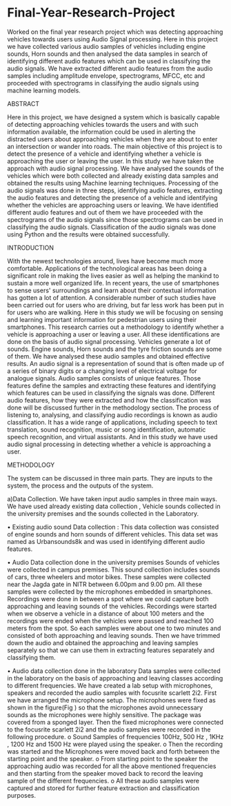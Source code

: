 # Final-Year-Research-Project
Worked on the final year research project which was detecting approaching vehicles towards users using Audio  Signal processing. Here in this project we have collected various audio samples of vehicles including engine sounds,  Horn sounds and then analysed the data samples in search of identifying different audio features which can be used  in classifying the audio signals. We have extracted different audio features from the audio samples including  amplitude envelope, spectrograms, MFCC, etc and proceeded with spectrograms in classifying the audio signals  using machine learning models.

ABSTRACT

Here in this project, we have designed a system which is basically capable of detecting approaching 
vehicles towards the users and with such information available, the information could be used in 
alerting the distracted users about approaching vehicles when they are about to enter an intersection 
or wander into roads. The main objective of this project is to detect the presence of a vehicle and 
identifying whether a vehicle is approaching the user or leaving the user. In this study we have 
taken the approach with audio signal processing. We have analysed the sounds of the vehicles 
which were both collected and already existing data samples and obtained the results using 
Machine learning techniques. Processing of the audio signals was done in three steps, identifying 
audio features, extracting the audio features and detecting the presence of a vehicle and identifying 
whether the vehicles are approaching users or leaving. We have identified different audio features
and out of them we have proceeded with the spectrograms of the audio signals since those 
spectrograms can be used in classifying the audio signals. Classification of the audio signals was 
done using Python and the results were obtained successfully.

INTRODUCTION

With the newest technologies around, lives have become much more comfortable. Applications of 
the technological areas has been doing a significant role in making the lives easier as well as 
helping the mankind to sustain a more well organized life. In recent years, the use of smartphones 
to sense users' surroundings and learn about their contextual information has gotten a lot of 
attention. A considerable number of such studies have been carried out for users who are driving, 
but far less work has been put in for users who are walking. Here in this study we will be focusing 
on sensing and learning important information for pedestrian users using their smartphones. This 
research carries out a methodology to identify whether a vehicle is approaching a user or leaving 
a user. All these identifications are done on the basis of audio signal processing. Vehicles generate 
a lot of sounds. Engine sounds, Horn sounds and the tyre friction sounds are some of them. We 
have analysed these audio samples and obtained effective results. An audio signal is a 
representation of sound that is often made up of a series of binary digits or a changing level of 
electrical voltage for analogue signals. Audio samples consists of unique features. Those features 
define the samples and extracting these features and identifying which features can be used in 
classifying the signals was done. Different audio features, how they were extracted and how the 
classification was done will be discussed further in the methodology section. The process of 
listening to, analysing, and classifying audio recordings is known as audio classification. It has a 
wide range of applications, including speech to text translation, sound recognition, music or song 
identification, automatic speech recognition, and virtual assistants. And in this study we have used 
audio signal processing in detecting whether a vehicle is approaching a user.

METHODOLOGY

The system can be discussed in three main parts. They are inputs 
to the system, the process and the outputs of the system. 

a)Data Collection.
We have taken input audio samples in three main ways. We have used already existing data 
collection , Vehicle sounds collected in the university premises and the sounds collected in the 
Laboratory.

• Existing audio sound Data collection : 
This data collection was consisted of engine sounds and horn sounds of different vehicles. 
This data set was named as Urbansounds8k and was used in identifying different audio 
features.

• Audio Data collection done in the university premises
Sounds of vehicles were collected in campus premises. This sound collection includes 
sounds of cars, three wheelers and motor bikes. These samples were collected near the 
Jagda gate in NITR between 6.00pm and 9.00 pm. All these samples were collected by the 
microphones embedded in smartphones. Recordings were done in between a spot where 
we could capture both approaching and leaving sounds of the vehicles. Recordings were 
started when we observe a vehicle in a distance of about 100 meters and the recordings 
were ended when the vehicles were passed and reached 100 meters from the spot. So each 
samples were about one to two minutes and consisted of both approaching and leaving 
sounds. Then we have trimmed down the audio and obtained the approaching and leaving 
samples separately so that we can use them in extracting features separately and classifying 
them.

• Audio data collection done in the laboratory
Data samples were collected in the laboratory on the basis of approaching and leaving 
classes according to different frequencies. We have created a lab setup with microphones, 
speakers and recorded the audio samples with focusrite scarlett 2i2. First we have arranged 
the microphone setup. The microphones were fixed as shown in the figure(Fig ) so that the 
microphones avoid unnecessary sounds as the microphones were highly sensitive. The 
package was covered from a sponged layer. Then the fixed microphones were connected 
to the focusrite scarlett 2i2 and the audio samples were recorded in the following procedure.
o Sound Samples of frequencies 100Hz, 500 Hz , 1KHz , 1200 Hz and 1500 Hz were 
played using the speaker.
o Then the recording was started and the Microphones were moved back and forth 
between the starting point and the speaker.
o From starting point to the speaker the approaching audio was recorded for all the 
above mentioned frequencies and then starting from the speaker moved back to 
record the leaving sample of the different frequencies.
o All these audio samples were captured and stored for further feature extraction and 
classification purposes.






